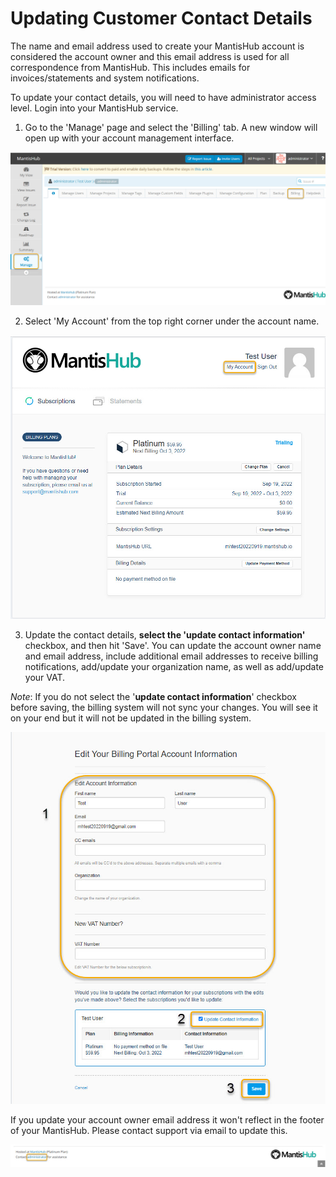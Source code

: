 # Updating Customer Contact Details

The name and email address used to create your MantisHub account is considered the account owner and this email address is used for all correspondence from MantisHub. This includes emails for invoices/statements and system notifications. 

To update your contact details, you will need to have administrator access level. Login into your MantisHub service.

1. Go to the 'Manage' page and select the 'Billing' tab. A new window will open up with your account management interface.

![](./images/updating_1.png)

2. Select 'My Account' from the top right corner under the account name.

![](./images/updating_2.png)

3. Update the contact details, **select the 'update contact information'** checkbox, and then hit 'Save'. You can update the account owner name and email address, include additional email addresses to receive billing notifications, add/update your organization name, as well as add/update your VAT.

*Note*: If you do not select the '**update contact information**' checkbox before saving, the billing system will not sync your changes. You will see it on your end but it will not be updated in the billing system. 

![](./images/updating_3.png)

If you update your account owner email address it won't reflect in the footer of your MantisHub.  Please contact support via email to update this. 

![](./images/updating_4.png)
